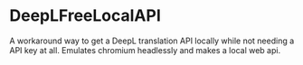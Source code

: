 # DeepLFreeLocalAPI
A workaround way to get a DeepL translation API locally while not needing a API key at all. Emulates chromium headlessly and makes a local web api.
